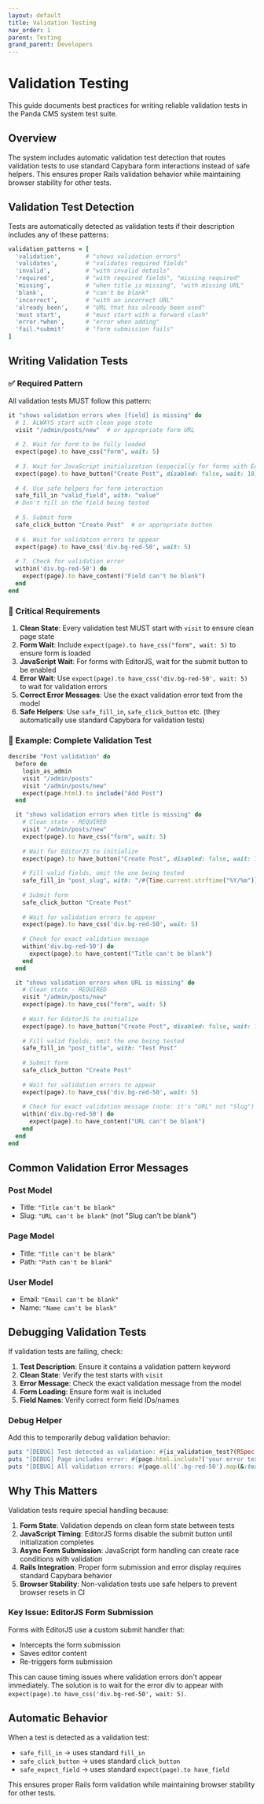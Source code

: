 ```yaml
---
layout: default
title: Validation Testing
nav_order: 1
parent: Testing
grand_parent: Developers
---
```


# Validation Testing

This guide documents best practices for writing reliable validation tests in the Panda CMS system test suite.

## Overview

The system includes automatic validation test detection that routes validation tests to use standard Capybara form interactions instead of safe helpers. This ensures proper Rails validation behavior while maintaining browser stability for other tests.

## Validation Test Detection

Tests are automatically detected as validation tests if their description includes any of these patterns:

```ruby
validation_patterns = [
  'validation',       # "shows validation errors"
  'validates',        # "validates required fields"
  'invalid',          # "with invalid details"
  'required',         # "with required fields", "missing required"
  'missing',          # "when title is missing", "with missing URL"
  'blank',            # "can't be blank"
  'incorrect',        # "with an incorrect URL"
  'already been',     # "URL that has already been used"
  'must start',       # "must start with a forward slash"
  'error.*when',      # "error when adding"
  'fail.*submit'      # "form submission fails"
]
```

## Writing Validation Tests

### ✅ Required Pattern

All validation tests MUST follow this pattern:

```ruby
it "shows validation errors when [field] is missing" do
  # 1. ALWAYS start with clean page state
  visit "/admin/posts/new"  # or appropriate form URL
  
  # 2. Wait for form to be fully loaded
  expect(page).to have_css("form", wait: 5)
  
  # 3. Wait for JavaScript initialization (especially for forms with EditorJS)
  expect(page).to have_button("Create Post", disabled: false, wait: 10)
  
  # 4. Use safe helpers for form interaction
  safe_fill_in "valid_field", with: "value"
  # Don't fill in the field being tested
  
  # 5. Submit form
  safe_click_button "Create Post"  # or appropriate button
  
  # 6. Wait for validation errors to appear
  expect(page).to have_css('div.bg-red-50', wait: 5)
  
  # 7. Check for validation error
  within('div.bg-red-50') do
    expect(page).to have_content("Field can't be blank")
  end
end
```

### 🔧 Critical Requirements

1. **Clean State**: Every validation test MUST start with `visit` to ensure clean page state
2. **Form Wait**: Include `expect(page).to have_css("form", wait: 5)` to ensure form is loaded
3. **JavaScript Wait**: For forms with EditorJS, wait for the submit button to be enabled
4. **Error Wait**: Use `expect(page).to have_css('div.bg-red-50', wait: 5)` to wait for validation errors
5. **Correct Error Messages**: Use the exact validation error text from the model
6. **Safe Helpers**: Use `safe_fill_in`, `safe_click_button` etc. (they automatically use standard Capybara for validation tests)

### 📝 Example: Complete Validation Test

```ruby
describe "Post validation" do
  before do
    login_as_admin
    visit "/admin/posts"
    visit "/admin/posts/new"
    expect(page.html).to include("Add Post")
  end

  it "shows validation errors when title is missing" do
    # Clean state - REQUIRED
    visit "/admin/posts/new"
    expect(page).to have_css("form", wait: 5)
    
    # Wait for EditorJS to initialize
    expect(page).to have_button("Create Post", disabled: false, wait: 10)
    
    # Fill valid fields, omit the one being tested
    safe_fill_in "post_slug", with: "/#{Time.current.strftime("%Y/%m")}/test-post"
    
    # Submit form
    safe_click_button "Create Post"
    
    # Wait for validation errors to appear
    expect(page).to have_css('div.bg-red-50', wait: 5)
    
    # Check for exact validation message
    within('div.bg-red-50') do
      expect(page).to have_content("Title can't be blank")
    end
  end

  it "shows validation errors when URL is missing" do
    # Clean state - REQUIRED  
    visit "/admin/posts/new"
    expect(page).to have_css("form", wait: 5)
    
    # Wait for EditorJS to initialize
    expect(page).to have_button("Create Post", disabled: false, wait: 10)
    
    # Fill valid fields, omit the one being tested
    safe_fill_in "post_title", with: "Test Post"
    
    # Submit form
    safe_click_button "Create Post"
    
    # Wait for validation errors to appear
    expect(page).to have_css('div.bg-red-50', wait: 5)
    
    # Check for exact validation message (note: it's "URL" not "Slug")
    within('div.bg-red-50') do
      expect(page).to have_content("URL can't be blank")
    end
  end
end
```

## Common Validation Error Messages

### Post Model
- Title: `"Title can't be blank"`
- Slug: `"URL can't be blank"` (not "Slug can't be blank")

### Page Model  
- Title: `"Title can't be blank"`
- Path: `"Path can't be blank"`

### User Model
- Email: `"Email can't be blank"`
- Name: `"Name can't be blank"`

## Debugging Validation Tests

If validation tests are failing, check:

1. **Test Description**: Ensure it contains a validation pattern keyword
2. **Clean State**: Verify the test starts with `visit` 
3. **Error Message**: Check the exact validation message from the model
4. **Form Loading**: Ensure form wait is included
5. **Field Names**: Verify correct form field IDs/names

### Debug Helper

Add this to temporarily debug validation behavior:

```ruby
puts "[DEBUG] Test detected as validation: #{is_validation_test?(RSpec.current_example.full_description)}"
puts "[DEBUG] Page includes error: #{page.html.include?('your error text')}"
puts "[DEBUG] All validation errors: #{page.all('.bg-red-50').map(&:text)}"
```

## Why This Matters

Validation tests require special handling because:

1. **Form State**: Validation depends on clean form state between tests
2. **JavaScript Timing**: EditorJS forms disable the submit button until initialization completes
3. **Async Form Submission**: JavaScript form handling can create race conditions with validation
4. **Rails Integration**: Proper form submission and error display requires standard Capybara behavior
5. **Browser Stability**: Non-validation tests use safe helpers to prevent browser resets in CI

### Key Issue: EditorJS Form Submission

Forms with EditorJS use a custom submit handler that:
- Intercepts the form submission
- Saves editor content
- Re-triggers form submission

This can cause timing issues where validation errors don't appear immediately. The solution is to wait for the error div to appear with `expect(page).to have_css('div.bg-red-50', wait: 5)`.

## Automatic Behavior

When a test is detected as a validation test:

- `safe_fill_in` → uses standard `fill_in`
- `safe_click_button` → uses standard `click_button`  
- `safe_expect_field` → uses standard `expect(page).to have_field`

This ensures proper Rails form validation while maintaining browser stability for other tests.